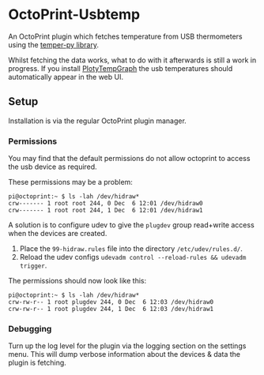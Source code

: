 # OctoPrint-Usbtemp

An OctoPrint plugin which fetches temperature from USB thermometers using the [temper-py library](https://github.com/ccwienk/temper).

Whilst fetching the data works, what to do with it afterwards is still a work in progress. If you install [PlotyTempGraph](https://github.com/jneilliii/OctoPrint-PlotlyTempGraph) the usb temperatures should automatically appear in the web UI.


## Setup
Installation is via the regular OctoPrint plugin manager.

### Permissions
You may find that the default permissions do not allow octoprint to access the usb device as required.

These permissions may be a problem:

```
pi@octoprint:~ $ ls -lah /dev/hidraw*
crw------- 1 root root 244, 0 Dec  6 12:01 /dev/hidraw0
crw------- 1 root root 244, 1 Dec  6 12:01 /dev/hidraw1
```

A solution is to configure udev to give the `plugdev` group read+write access when the devices are created.

1. Place the `99-hidraw.rules` file into the directory `/etc/udev/rules.d/`.
2. Reload the udev configs `udevadm control --reload-rules && udevadm trigger`.

The permissions should now look like this:

```
pi@octoprint:~ $ ls -lah /dev/hidraw*
crw-rw-r-- 1 root plugdev 244, 0 Dec  6 12:03 /dev/hidraw0
crw-rw-r-- 1 root plugdev 244, 1 Dec  6 12:03 /dev/hidraw1
```

### Debugging

Turn up the log level for the plugin via the logging section on the settings menu. This will dump verbose information about the devices & data the plugin is fetching.